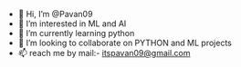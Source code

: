 - 👋 Hi, I’m @Pavan09
- 👀 I’m interested in ML and AI
- 🌱 I’m currently learning python
- 💞️ I’m looking to collaborate on PYTHON and ML projects
- 📫 reach me by mail:- itspavan09@gmail.com

